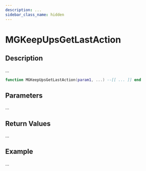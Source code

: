 ```yaml
---
description: ...
sidebar_class_name: hidden
---
```


# MGKeepUpsGetLastAction

## Description

...

```lua
function MGKeepUpsGetLastAction(param1, ...) --[[ ... ]] end
```

## Parameters

...

## Return Values

...

## Example

...

